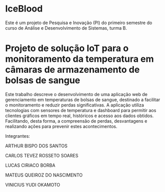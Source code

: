 # IceBlood
Este é um projeto de Pesquisa e Inovação (PI) do primeiro semestre do curso de Análise e Desenvolvimento de Sistemas, turma B.

# Projeto de solução IoT para o monitoramento da temperatura em câmaras de armazenamento de bolsas de sangue
Este trabalho descreve o desenvolvimento de uma aplicação web de gerenciamento em temperaturas de bolsas de sangue, destinado a facilitar o monitoramento e reduzir perdas significativas. A aplicação utiliza tecnologias com sensores de temperatura e dashboard para permitir aos clientes gráficos em tempo real, históricos e acesso aos dados obtidos. Facilitando, desta forma, a compreensão de perdas, desvantagens e realizando ações para prevenir estes acontecimentos.   

Integrantes:

ARTHUR BISPO DOS SANTOS

CARLOS TEVEZ ROSSETO SOARES

LUCAS CIRIACO BORBA

MATEUS QUEIROZ DO NASCIMENTO

VINICIUS YUDI OKAMOTO
